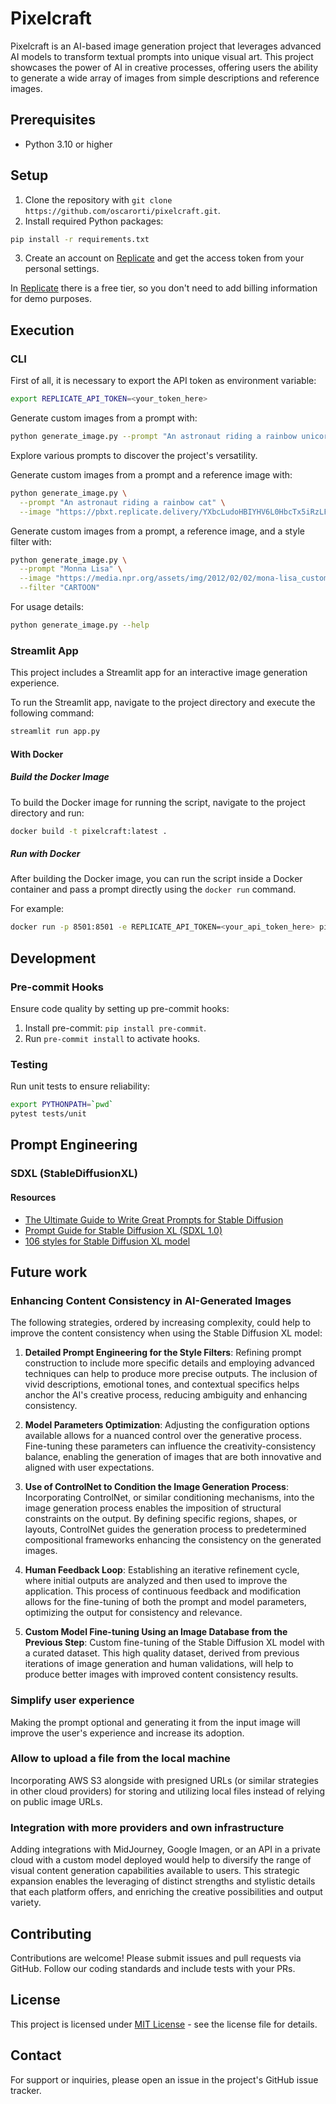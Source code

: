 # Pixelcraft

Pixelcraft is an AI-based image generation project that leverages advanced AI models to transform textual prompts into unique visual art. This project showcases the power of AI in creative processes, offering users the ability to generate a wide array of images from simple descriptions and reference images.

## Prerequisites

- Python 3.10 or higher

## Setup

1. Clone the repository with `git clone https://github.com/oscarorti/pixelcraft.git`.
2. Install required Python packages:
```bash
pip install -r requirements.txt
```
3. Create an account on [Replicate](https://replicate.com) and get the access token from your personal settings.

In [Replicate](https://replicate.com) there is a free tier, so you don't need to add billing information for demo purposes.

## Execution

### CLI
First of all, it is necessary to export the API token as environment variable:
```bash
export REPLICATE_API_TOKEN=<your_token_here>
```

Generate custom images from a prompt with:
```bash
python generate_image.py --prompt "An astronaut riding a rainbow unicorn"
```
Explore various prompts to discover the project's versatility.

Generate custom images from a prompt and a reference image with:
```bash
python generate_image.py \
  --prompt "An astronaut riding a rainbow cat" \
  --image "https://pbxt.replicate.delivery/YXbcLudoHBIYHV6L0HbcTx5iRzLFMwygLr3vhGpZI35caXbE/out-0.png"
```

Generate custom images from a prompt, a reference image, and a style filter with:
```bash
python generate_image.py \
  --prompt "Monna Lisa" \
  --image "https://media.npr.org/assets/img/2012/02/02/mona-lisa_custom-31a0453b88a2ebcb12c652bce5a1e9c35730a132-s1100-c50.jpg" \
  --filter "CARTOON"
```

For usage details:
```bash
python generate_image.py --help
```

### Streamlit App

This project includes a Streamlit app for an interactive image generation experience.

To run the Streamlit app, navigate to the project directory and execute the following command:

```bash
streamlit run app.py
```

#### With Docker

##### Build the Docker Image

To build the Docker image for running the script, navigate to the project directory and run:

```bash
docker build -t pixelcraft:latest .
```

##### Run with Docker

After building the Docker image, you can run the script inside a Docker container and pass a prompt directly using the `docker run` command.

For example:

```bash
docker run -p 8501:8501 -e REPLICATE_API_TOKEN=<your_api_token_here> pixelcraft:latest
```

## Development

### Pre-commit Hooks

Ensure code quality by setting up pre-commit hooks:

1. Install pre-commit: `pip install pre-commit`.
1. Run `pre-commit install` to activate hooks.

### Testing

Run unit tests to ensure reliability:

```bash
export PYTHONPATH=`pwd`
pytest tests/unit
```

## Prompt Engineering

### SDXL (StableDiffusionXL)

#### Resources
- [The Ultimate Guide to Write Great Prompts for Stable Diffusion](https://docs.kanaries.net/articles/stable-diffusion-prompt-guide)
- [Prompt Guide for Stable Diffusion XL (SDXL 1.0)](https://blog.segmind.com/prompt-guide-for-stable-diffusion-xl-crafting-textual-descriptions-for-image-generation/)
- [106 styles for Stable Diffusion XL model](https://stable-diffusion-art.com/sdxl-styles/)

## Future work

### Enhancing Content Consistency in AI-Generated Images

The following strategies, ordered by increasing complexity, could help to improve the content consistency when using the Stable Diffusion XL model:

1. **Detailed Prompt Engineering for the Style Filters**: Refining prompt construction to include more specific details and employing advanced techniques
can help to produce more precise outputs. The inclusion of vivid descriptions, emotional tones, and contextual specifics helps anchor the AI's creative
process, reducing ambiguity and enhancing consistency.

1. **Model Parameters Optimization**: Adjusting the configuration options available allows for a nuanced control over the generative process.
Fine-tuning these parameters can influence the creativity-consistency balance, enabling the generation of images that are both innovative and
aligned with user expectations.

1. **Use of ControlNet to Condition the Image Generation Process**: Incorporating ControlNet, or similar conditioning mechanisms, into the image generation
process enables the imposition of structural constraints on the output. By defining specific regions, shapes, or layouts, ControlNet guides the
generation process to predetermined compositional frameworks enhancing the consistency on the generated images.

1. **Human Feedback Loop**: Establishing an iterative refinement cycle, where initial outputs are analyzed and then used to improve the application.
This process of continuous feedback and modification allows for the fine-tuning of both the prompt and model parameters, optimizing the output for consistency and relevance.

1. **Custom Model Fine-tuning Using an Image Database from the Previous Step**: Custom fine-tuning of the Stable Diffusion XL model with a curated dataset.
This high quality dataset, derived from previous iterations of image generation and human validations, will help to produce better images with improved
content consistency results.

### Simplify user experience

Making the prompt optional and generating it from the input image will improve the user's experience and increase its adoption.

### Allow to upload a file from the local machine

Incorporating AWS S3 alongside with presigned URLs (or similar strategies in other cloud providers) for storing and utilizing local files instead of relying on public image URLs.

### Integration with more providers and own infrastructure

Adding integrations with MidJourney, Google Imagen, or an API in a private cloud with a custom model deployed would help to diversify the range of visual
content generation capabilities available to users. This strategic expansion enables the leveraging of distinct strengths and stylistic details that each
platform offers, and enriching the creative possibilities and output variety.

## Contributing

Contributions are welcome! Please submit issues and pull requests via GitHub. Follow our coding standards and include tests with your PRs.

## License

This project is licensed under [MIT License](LICENSE.txt) - see the license file for details.

## Contact

For support or inquiries, please open an issue in the project's GitHub issue tracker.
